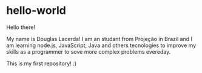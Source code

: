 # hello-world

Hello there!

My name is Douglas Lacerda! I am an studant from Projeção in Brazil and I am learning node.js, JavaScript, Java and others tecnologies to improve my skills as a programmer to sove more complex problems evereday.

This is my first repository! :)
